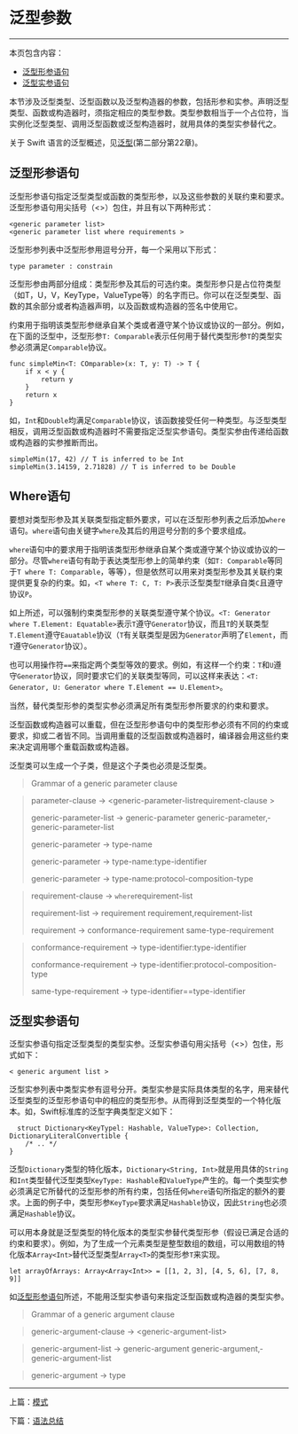 # 泛型参数
---------

本页包含内容：

- [泛型形参语句](#泛型形参语句)
- [泛型实参语句](#泛型实参语句)

本节涉及泛型类型、泛型函数以及泛型构造器的参数，包括形参和实参。声明泛型类型、函数或构造器时，须指定相应的类型参数。类型参数相当于一个占位符，当实例化泛型类型、调用泛型函数或泛型构造器时，就用具体的类型实参替代之。

关于 Swift 语言的泛型概述，见[泛型](../chapter2/22_Generics.md)(第二部分第22章)。

## 泛型形参语句

泛型形参语句指定泛型类型或函数的类型形参，以及这些参数的关联约束和要求。泛型形参语句用尖括号（<>）包住，并且有以下两种形式：

    <generic parameter list>
    <generic parameter list where requirements >

泛型形参列表中泛型形参用逗号分开，每一个采用以下形式：

    type parameter : constrain

泛型形参由两部分组成：类型形参及其后的可选约束。类型形参只是占位符类型（如T，U，V，KeyType，ValueType等）的名字而已。你可以在泛型类型、函数的其余部分或者构造器声明，以及函数或构造器的签名中使用它。

约束用于指明该类型形参继承自某个类或者遵守某个协议或协议的一部分。例如，在下面的泛型中，泛型形参`T: Comparable`表示任何用于替代类型形参`T`的类型实参必须满足`Comparable`协议。

    func simpleMin<T: COmparable>(x: T, y: T) -> T {
        if x < y {
            return y
        }
        return x
    }

如，`Int`和`Double`均满足`Comparable`协议，该函数接受任何一种类型。与泛型类型相反，调用泛型函数或构造器时不需要指定泛型实参语句。类型实参由传递给函数或构造器的实参推断而出。

    simpleMin(17, 42) // T is inferred to be Int
    simpleMin(3.14159, 2.71828) // T is inferred to be Double

## Where语句

要想对类型形参及其关联类型指定额外要求，可以在泛型形参列表之后添加`where`语句。`where`语句由关键字`where`及其后的用逗号分割的多个要求组成。

`where`语句中的要求用于指明该类型形参继承自某个类或遵守某个协议或协议的一部分。尽管`where`语句有助于表达类型形参上的简单约束（如`T: Comparable`等同于`T where T: Comparable`，等等），但是依然可以用来对类型形参及其关联约束提供更复杂的约束。如，`<T where T: C, T: P>`表示泛型类型`T`继承自类`C`且遵守协议`P`。

如上所述，可以强制约束类型形参的关联类型遵守某个协议。`<T: Generator where T.Element: Equatable>`表示`T`遵守`Generator`协议，而且`T`的关联类型`T.Element`遵守`Eauatable`协议（`T`有关联类型是因为`Generator`声明了`Element`，而`T`遵守`Generator`协议）。

也可以用操作符`==`来指定两个类型等效的要求。例如，有这样一个约束：`T`和`U`遵守`Generator`协议，同时要求它们的关联类型等同，可以这样来表达：`<T: Generator, U: Generator where T.Element == U.Element>`。

当然，替代类型形参的类型实参必须满足所有类型形参所要求的约束和要求。

泛型函数或构造器可以重载，但在泛型形参语句中的类型形参必须有不同的约束或要求，抑或二者皆不同。当调用重载的泛型函数或构造器时，编译器会用这些约束来决定调用哪个重载函数或构造器。

泛型类可以生成一个子类，但是这个子类也必须是泛型类。

> Grammar of a generic parameter clause

> parameter-clause → <­generic-parameter-list­requirement-clause >
>
>­generic-parameter-list → generic-parameter­ generic-parameter­,­generic-parameter-list ­
>
> generic-parameter → type-name­
>
> generic-parameter → type-name­:­type-identifier­
>
> generic-parameter → type-name­:­protocol-composition-type­

> requirement-clause → `where`­requirement-list­
>
> requirement-list → requirement­ requirement­,­requirement-list­
>
> requirement → conformance-requirement­ same-type-requirement­

> conformance-requirement → type-identifier­:­type-identifier­
>
> conformance-requirement → type-identifier­:­protocol-composition-type­
>
> same-type-requirement → type-identifier­==­type-identifier

## 泛型实参语句

泛型实参语句指定泛型类型的类型实参。泛型实参语句用尖括号（<>）包住，形式如下：

    < generic argument list >

泛型实参列表中类型实参有逗号分开。类型实参是实际具体类型的名字，用来替代泛型类型的泛型形参语句中的相应的类型形参。从而得到泛型类型的一个特化版本。如，Swift标准库的泛型字典类型定义如下：

      struct Dictionary<KeyTypel: Hashable, ValueType>: Collection,
    DictionaryLiteralConvertible {
        /* .. */
    }

泛型`Dictionary`类型的特化版本，`Dictionary<String, Int>`就是用具体的`String`和`Int`类型替代泛型类型`KeyType: Hashable`和`ValueType`产生的。每一个类型实参必须满足它所替代的泛型形参的所有约束，包括任何`where`语句所指定的额外的要求。上面的例子中，类型形参`KeyType`要求满足`Hashable`协议，因此`String`也必须满足`Hashable`协议。

可以用本身就是泛型类型的特化版本的类型实参替代类型形参（假设已满足合适的约束和要求）。例如，为了生成一个元素类型是整型数组的数组，可以用数组的特化版本`Array<Int>`替代泛型类型`Array<T>`的类型形参`T`来实现。

    let arrayOfArrays: Array<Array<Int>> = [[1, 2, 3], [4, 5, 6], [7, 8, 9]]

如[泛型形参语句](#泛型形参语句)所述，不能用泛型实参语句来指定泛型函数或构造器的类型实参。

> Grammar of a generic argument clause

> generic-argument-clause → <­generic-argument-list­>­

> generic-argument-list → generic-argument­ generic-argument­,­generic-argument-list­

> generic-argument → type


----------------------------------------------

上篇：[模式](07_Patterns.md)

下篇：[语法总结](09_Summary_of_the_Grammar.md)
